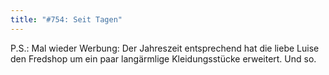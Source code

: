 ```yaml
---
title: "#754: Seit Tagen"
---
```


P.S.: Mal wieder Werbung: Der Jahreszeit entsprechend hat die liebe Luise den Fredshop um ein paar langärmlige Kleidungsstücke erweitert.
Und so.

